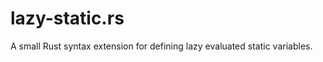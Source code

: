 lazy-static.rs
==============

A small Rust syntax extension for defining lazy evaluated static variables.
